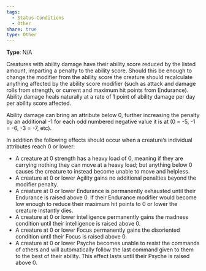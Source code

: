 ```yaml
---
tags:
  - Status-Conditions
  - Other
share: true
type: Other
---
```


**Type**: N/A

Creatures with ability damage have their ability score reduced by the listed amount, imparting a penalty to the ability score. Should this be enough to change the modifier from the ability score the creature should recalculate anything affected by the ability score modifier (such as attack and damage rolls from strength, or current and maximum hit points from Endurance). Ability damage heals naturally at a rate of 1 point of ability damage per day per ability score affected.

Ability damage can bring an attribute below 0, further increasing the penalty by an additional -1 for each odd numbered negative value it is at (0 = -5, -1 = -6, -3 = -7, etc).

In addition the following effects should occur when a creature’s individual attributes reach 0 or lower:

- A creature at 0 strength has a heavy load of 0, meaning if they are carrying nothing they can move at a heavy load; but anything below 0 causes the creature to instead become unable to move and helpless.
- A creature at 0 or lower Agility gains no additional penalties beyond the modifier penalty.
- A creature at 0 or lower Endurance is permanently exhausted until their Endurance is raised above 0. If their Endurance modifier would become low enough to reduce their maximum hit points to 0 or lower the creature instantly dies.
- A creature at 0 or lower intelligence permanently gains the madness condition until their intelligence is raised above 0.
- A creature at 0 or lower Focus permanently gains the disoriented condition until their Focus is raised above 0.
- A creature at 0 or lower Psyche becomes unable to resist the commands of others and will automatically follow the last command given to them to the best of their ability. This effect lasts until their Psyche is raised above 0.